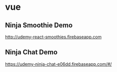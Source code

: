 # vue

## Ninja Smoothie Demo
http://udemy-react-smoothies.firebaseapp.com

## Ninja Chat Demo
https://udemy-ninja-chat-e06dd.firebaseapp.com/#/
